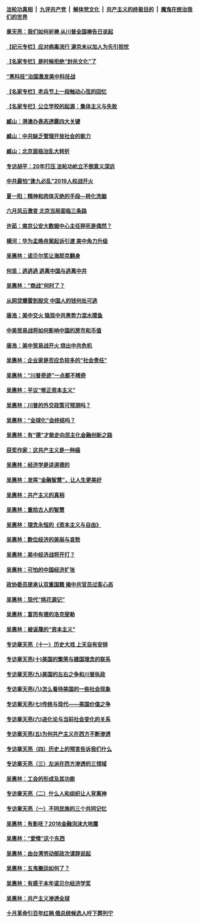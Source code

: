 ####  [法轮功真相](../../../../basic/blob/master/README.md?t=07051931) &nbsp;|&nbsp; [九评共产党](../../../../9ping.md/blob/master/README.md?t=07051931) &nbsp;|&nbsp; [解体党文化](../../../../jtdwh.md/blob/master/README.md?t=07051931)  &nbsp;|&nbsp; [共产主义的终极目的](../../../../gczydzjmd.md/blob/master/README.md?t=07051931) &nbsp;|&nbsp; [魔鬼在统治我们的世界](../../../../mgztzwmdsj.md/blob/master/README.md?t=07051931) 

#### [章天亮：我们如何祈祷 从川普全国祷告日说起](../pages/nsc423/n11944627.md?t=07051931) 

#### [【纪元专栏】应对病毒流行 渥京未以加人为先引担忧](../pages/nsc423/n11875714.md?t=07051931) 

#### [【名家专栏】是时候拒绝“封杀文化”了](../pages/nsc423/n11814093.md?t=07051931) 

#### [“黑科技”治国激发美中科技战](../pages/nsc423/n11638056.md?t=07051931) 

#### [【名家专栏】老兵节上一段触动心弦的回忆](../pages/nsc423/n11646016.md?t=07051931) 

#### [【名家专栏】公立学校的起源：集体主义与失败](../pages/nsc423/n11601833.md?t=07051931) 

#### [臧山：港澳办表态透露四大关键](../pages/nsc423/n11421628.md?t=07051931) 

#### [臧山：中共缺乏管理开放社会的能力](../pages/nsc423/n11407457.md?t=07051931) 

#### [臧山：北京面临治乱大转折](../pages/nsc423/n11406895.md?t=07051931) 

#### [专访胡平：20年打压 法轮功屹立不倒意义深远](../pages/nsc423/n11398800.md?t=07051931) 

#### [中共最怕“逢九必乱”2019人权战开火](../pages/nsc423/n11385248.md?t=07051931) 

#### [夏一阳：精神和肉体灭绝的手段—转化洗脑](../pages/nsc423/n11368250.md?t=07051931) 

#### [六月风云激变 北京当局面临三条路](../pages/nsc423/n11313668.md?t=07051931) 

#### [许茹：南京公安大数据中心主任猝死是偶然？](../pages/nsc423/n11064744.md?t=07051931) 

#### [横河：华为孟晚舟案起诉引渡 美中角力升级](../pages/nsc423/n11027230.md?t=07051931) 

#### [吴惠林：诺贝尔奖让海耶克翻身](../pages/nsc423/n10890049.md?t=07051931) 

#### [何坚：逃逃逃 逃离中国与逃离中共](../pages/nsc423/n10592891.md?t=07051931) 

#### [吴惠林：“商战”何时了？](../pages/nsc423/n10573558.md?t=07051931) 

#### [从网贷爆雷到股灾 中国人的钱何处可逃](../pages/nsc423/n10572800.md?t=07051931) 

#### [唐浩：美中交火 隐现中共黑势力混水摸鱼](../pages/nsc423/n10544040.md?t=07051931) 

#### [中美贸易战将如何影响中国的房市和币值](../pages/nsc423/n10543697.md?t=07051931) 

#### [唐浩：美中贸易战开火 烧出中共危机](../pages/nsc423/n10540126.md?t=07051931) 

#### [吴惠林：企业家是否应负较多的“社会责任”](../pages/nsc423/n10535022.md?t=07051931) 

#### [吴惠林：“川普奇迹”一点都不稀奇](../pages/nsc423/n10512808.md?t=07051931) 

#### [吴惠林：平议“修正资本主义”](../pages/nsc423/n10495724.md?t=07051931) 

#### [吴惠林：川普的外交政策可预测吗？](../pages/nsc423/n10462387.md?t=07051931) 

#### [吴惠林：“全球化”会终结吗？](../pages/nsc423/n10452838.md?t=07051931) 

#### [吴惠林：有“德”才能走向民主化金融创新之路](../pages/nsc423/n10432292.md?t=07051931) 

#### [获奖作家：这共产主义是一种癌](../pages/nsc423/n10431541.md?t=07051931) 

#### [吴惠林：经济学是讲道德的](../pages/nsc423/n10398014.md?t=07051931) 

#### [吴惠林：发挥“金融智慧”，让人生更美好](../pages/nsc423/n10375019.md?t=07051931) 

#### [吴惠林：共产主义的真相](../pages/nsc423/n10351394.md?t=07051931) 

#### [吴惠林：重拾古人的智慧](../pages/nsc423/n10337691.md?t=07051931) 

#### [吴惠林：理念永恒的《资本主义与自由》](../pages/nsc423/n10316274.md?t=07051931) 

#### [吴惠林：数位经济的美丽与哀愁](../pages/nsc423/n10292946.md?t=07051931) 

#### [吴惠林：美中经济战将开打？](../pages/nsc423/n10258825.md?t=07051931) 

#### [吴惠林：可怕的中国经济扩张](../pages/nsc423/n10219147.md?t=07051931) 

#### [政协委员提承认双重国籍 揭中共官员过客心态](../pages/nsc423/n10208809.md?t=07051931) 

#### [吴惠林：现代“桃花源记”](../pages/nsc423/n10185234.md?t=07051931) 

#### [吴惠林：富而有德的洛克斐勒](../pages/nsc423/n10142264.md?t=07051931) 

#### [吴惠林：被诬蔑的“资本主义”](../pages/nsc423/n10124816.md?t=07051931) 

#### [专访章天亮（十一）历史大戏 上天自有安排](../pages/nsc423/n10094905.md?t=07051931) 

#### [专访章天亮(十)美国的繁荣与建国理念的联系](../pages/nsc423/n10094899.md?t=07051931) 

#### [专访章天亮(九)美国的左右之争和川普执政](../pages/nsc423/n10094889.md?t=07051931) 

#### [专访章天亮(八)怎么看待美国的一些社会现象](../pages/nsc423/n10094857.md?t=07051931) 

#### [专访章天亮(七)传统与现代——美国价值之争](../pages/nsc423/n10093140.md?t=07051931) 

#### [专访章天亮(六)进化论与当前社会变化的关系](../pages/nsc423/n10092036.md?t=07051931) 

#### [专访章天亮(五)为何共产主义在西方不断渗透](../pages/nsc423/n10083620.md?t=07051931) 

#### [专访章天亮（四）历史上的预言告诉我们什么](../pages/nsc423/n10083606.md?t=07051931) 

#### [专访章天亮（三）左派在西方渗透的三领域](../pages/nsc423/n10081115.md?t=07051931) 

#### [吴惠林：工会的形成及其功能](../pages/nsc423/n10080633.md?t=07051931) 

#### [专访章天亮（二）什么人和组织让人背离神](../pages/nsc423/n10076637.md?t=07051931) 

#### [专访章天亮（一）不同民族的三个共同记忆](../pages/nsc423/n10074188.md?t=07051931) 

#### [吴惠林：有影呒？2018金融泡沫大地震](../pages/nsc423/n10040534.md?t=07051931) 

#### [吴惠林：“爱情”这个东西](../pages/nsc423/n10019423.md?t=07051931) 

#### [吴惠林：由台湾劳动部政次请辞说起](../pages/nsc423/n9979679.md?t=07051931) 

#### [吴惠林：五鬼搬运如何了？](../pages/nsc423/n9925338.md?t=07051931) 

#### [吴惠林：有感于本年诺贝尔经济学奖](../pages/nsc423/n9871883.md?t=07051931) 

#### [吴惠林：共产主义渗透全球](../pages/nsc423/n9812748.md?t=07051931) 

#### [十月革命引百年红祸 俄总统候选人吁下葬列宁](../pages/nsc423/n9810182.md?t=07051931) 

